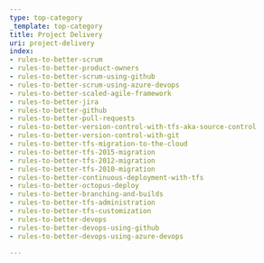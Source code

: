 ```yaml
---
type: top-category
_template: top-category
title: Project Delivery
uri: project-delivery
index:
- rules-to-better-scrum
- rules-to-better-product-owners
- rules-to-better-scrum-using-github
- rules-to-better-scrum-using-azure-devops
- rules-to-better-scaled-agile-framework
- rules-to-better-jira
- rules-to-better-github
- rules-to-better-pull-requests
- rules-to-better-version-control-with-tfs-aka-source-control
- rules-to-better-version-control-with-git
- rules-to-better-tfs-migration-to-the-cloud
- rules-to-better-tfs-2015-migration
- rules-to-better-tfs-2012-migration
- rules-to-better-tfs-2010-migration
- rules-to-better-continuous-deployment-with-tfs
- rules-to-better-octopus-deploy
- rules-to-better-branching-and-builds
- rules-to-better-tfs-administration
- rules-to-better-tfs-customization
- rules-to-better-devops
- rules-to-better-devops-using-github
- rules-to-better-devops-using-azure-devops

---
```

